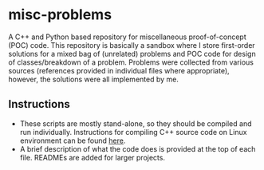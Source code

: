 # misc-problems
A C++ and Python based repository for miscellaneous proof-of-concept (POC) code. This repository is basically a sandbox where I store first-order solutions for a mixed bag of (unrelated) problems and POC code for design of classes/breakdown of a problem. Problems were collected from various sources (references provided in individual files where appropriate), however, the solutions were all implemented by me.

## Instructions
- These scripts are mostly stand-alone, so they should be compiled and run individually. Instructions for compiling C++ source code on Linux environment can be found [here](https://www.cs.fsu.edu/~myers/howto/g++compiling.txt).
- A brief description of what the code does is provided at the top of each file. READMEs are added for larger projects.

